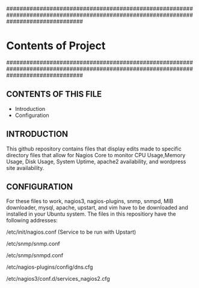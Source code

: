 #######################################################################################################################################
#  Contents of Project                                                                                                                #
#######################################################################################################################################

CONTENTS OF THIS FILE
---------------------
   
 * Introduction
 * Configuration

INTRODUCTION
------------
This github repository contains files that display edits made to specific directory files that allow for Nagios Core to monitor CPU Usage,Memory Usage, Disk Usage, System Uptime, apache2 availability, and wordpress site availability.

CONFIGURATION
-------------

For these files to work, nagios3, nagios-plugins, snmp, snmpd, MIB downloader, mysql, apache, upstart, and vim have to be downloaded and installed in your Ubuntu system. The files in this repositiory have the following addresses:

/etc/init/nagios.conf (Service to be run with Upstart)

/etc/snmp/snmp.conf

/etc/snmp/snmpd.conf

/etc/nagios-plugins/config/dns.cfg

/etc/nagios3/conf.d/services_nagios2.cfg
